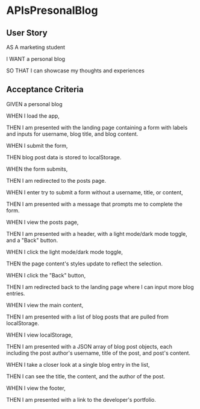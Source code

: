 # APIsPresonalBlog

## User Story

AS A marketing student

I WANT a personal blog

SO THAT I can showcase my thoughts and experiences

## Acceptance Criteria

GIVEN a personal blog

WHEN I load the app,

THEN I am presented with the landing page containing a form with labels and inputs for username, blog title, and blog content.

WHEN I submit the form,

THEN blog post data is stored to localStorage.

WHEN the form submits,

THEN I am redirected to the posts page.

WHEN I enter try to submit a form without a username, title, or content,

THEN I am presented with a message that prompts me to complete the form.

WHEN I view the posts page,

THEN I am presented with a header, with a light mode/dark mode toggle, and a "Back" button.

WHEN I click the light mode/dark mode toggle,

THEN the page content's styles update to reflect the selection.

WHEN I click the "Back" button,

THEN I am redirected back to the landing page where I can input more blog entries.

WHEN I view the main content,

THEN I am presented with a list of blog posts that are pulled from localStorage.

WHEN I view localStorage,

THEN I am presented with a JSON array of blog post objects, each including the post author's username, title of the post, and post's content.

WHEN I take a closer look at a single blog entry in the list,

THEN I can see the title, the content, and the author of the post.

WHEN I view the footer,

THEN I am presented with a link to the developer's portfolio.
